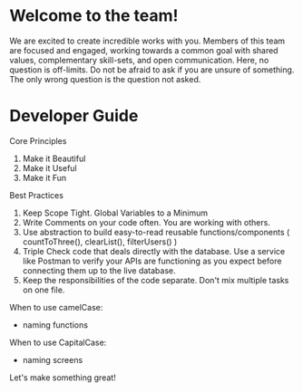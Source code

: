 # Welcome to the team!
We are excited to create incredible works with you. Members of this team are focused and engaged, working towards a common goal with shared values, complementary skill-sets, and open communication. Here, no question is off-limits.  Do not be afraid to ask if you are unsure of something. The only wrong question is the question not asked.

# Developer Guide

Core Principles
1. Make it Beautiful
2. Make it Useful
3. Make it Fun

Best Practices
1. Keep Scope Tight.  Global Variables to a Minimum
2. Write Comments on your code often.  You are working with others.
3. Use abstraction to build easy-to-read reusable functions/components ( countToThree(), clearList(), filterUsers() )
4. Triple Check code that deals directly with the database. Use a service like Postman to verify your APIs are functioning as you expect before connecting them up to the live database.
5. Keep the responsibilities of the code separate. Don't mix multiple tasks on one file.

When to use camelCase:
- naming functions

When to use CapitalCase:
- naming screens


Let's make something great!
